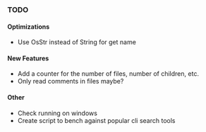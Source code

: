 ### TODO

#### Optimizations
- Use OsStr instead of String for get name

#### New Features
- Add a counter for the number of files, number of children, etc.
- Only read comments in files maybe?

#### Other
- Check running on windows
- Create script to bench against popular cli search tools
